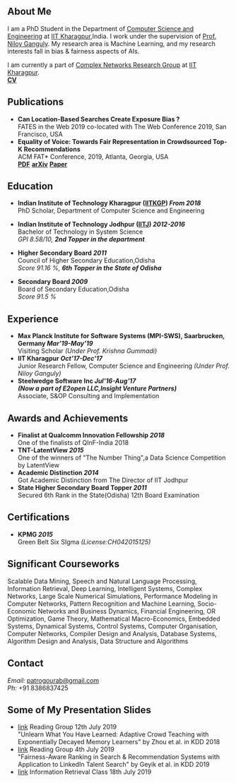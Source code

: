 ## About Me
I am a PhD Student in the Department of [Computer Science and Engineering](http://cse.iitkgp.ac.in) at [IIT Kharagpur](http://www.iitkgp.ac.in/),India. I work under the supervision of [Prof. Niloy Ganguly](http://www.facweb.iitkgp.ernet.in/~niloy/). My research area is Machine Learning, and my research interests fall in bias & fairness aspects of AIs.

I am currently a part of [Complex Networks Research Group](http://www.cnergres.iitkgp.ac.in/) at [IIT Kharagpur](http://www.iitkgp.ac.in/). <br>
[**CV**](http://cse.iitkgp.ac.in/~gourabkp/cv2019.pdf)
## Publications
* **Can Location-Based Searches Create Exposure Bias ?**<br>
FATES in the Web 2019 co-located with The Web Conference 2019, San Francisco, USA
* **Equality of Voice: Towards Fair Representation in Crowdsourced Top-K Recommendations**<br>
ACM FAT* Conference, 2019, Atlanta, Georgia, USA<br>
[**PDF**](http://cse.iitkgp.ac.in/~gourabkp/fat2019.pdf)
[**arXiv**](https://arxiv.org/abs/1811.08690)
[**Paper**](https://doi.org/10.1145/3287560.3287570)

## Education
* **Indian Institute of Technology Kharagpur ([IITKGP](http://iitkgp.ac.in/)) _From 2018_**<br>
PhD Scholar, Department of Computer Science and Engineering<br>


* **Indian Institute of Technology Jodhpur ([IITJ](http://iitj.ac.in/)) _2012-2016_**<br> 
Bachelor of Technology in System Science<br>
_GPI 8.58/10, **2nd Topper in the department**_

* **Higher Secondary Board _2011_**<br>
Council of Higher Secondary Education,Odisha<br>
_Score 91.16 %, **6th Topper in the State of Odisha**_

* **Secondary Board _2009_**<br>
Board of Secondary Education,Odisha<br>
_Score 91.5 %_

## Experience
* **Max Planck Institute for Software Systems (MPI-SWS), Saarbrucken, Germany _Mar'19-May'19_**<br>
Visiting Scholar
_(Under Prof. Krishna Gummadi)_<br>
* **IIT Kharagpur _Oct'17-Dec'17_**<br>
Junior Research Fellow, Computer Science and Engineering
_(Under Prof. Niloy Ganguly)_<br>
* **Steelwedge Software Inc _Jul'16-Aug'17_**<br>
**_(Now a part of E2open LLC,Insight Venture Partners)_**<br>
Associate, S&OP Consulting and Implementation

## Awards and Achievements
* **Finalist at Qualcomm Innovation Fellowship _2018_**<br>
One of the finalists of QInF-India 2018
* **TNT-LatentView _2015_**<br>
One of the winners of "The Number Thing",a Data Science Competition by LatentView
* **Academic Distinction _2014_**<br>
Got Academic Distinction from The Director of IIT Jodhpur
* **State Higher Secondary Board Topper _2011_**<br>
Secured 6th Rank in the State(Odisha) 12th Board Examination

## Certifications
* **KPMG _2015_**<br>
Green Belt Six SIgma _(License:CH042015125)_

## Significant Courseworks 
Scalable Data Mining, Speech and Natural Language Processing, Information Retrieval, Deep Learning, Intelligent Systems, Complex Networks, Large Scale Numerical Simulations, Performance Modeling in Computer Networks, Pattern Recognition and Machine Learning, Socio-Economic Networks and Business Dynamics, Financial Engineering, OR Optimization, Game Theory, Mathematical Macro-Economics, Embedded Systems, Dynamical Systems, Control Systems, Computer Organisation, Computer Networks, Compiler Design and Analysis, Database Systems, Algorithm Design and Analysis, Data Structure and Algorithms

## Contact 
_Email:_ patrogourab@gmail.com<br>
_Ph:_ +91 8386837425

## Some of My Presentation Slides
* [link](https://docs.google.com/presentation/d/1vtUDyxgxqJA-SULhaIv84_28DLbmTqlMFvJJW7ZGGiQ/edit?usp=sharing) Reading Group 12th July 2019<br>
"Unlearn What You Have Learned: Adaptive Crowd Teaching with Exponentially Decayed Memory Learners" by Zhou et al. in KDD 2018
* [link](https://docs.google.com/presentation/d/1OnhRAaJZbDBqv1J3G3az4hr_gIA1mUlwz5URMeczMws/edit?usp=sharing) Reading Group 4th July 2019<br>
"Fairness-Aware Ranking in Search & Recommendation Systems with Application to LinkedIn Talent Search" by Geyik et al. in KDD 2019
* [link](https://docs.google.com/presentation/d/132OudCPjfCwqqvSygPO423EUvLwQwye0eDbqE6HS5MA/edit?usp=sharing) Information Retrieval Class 18th July 2019

